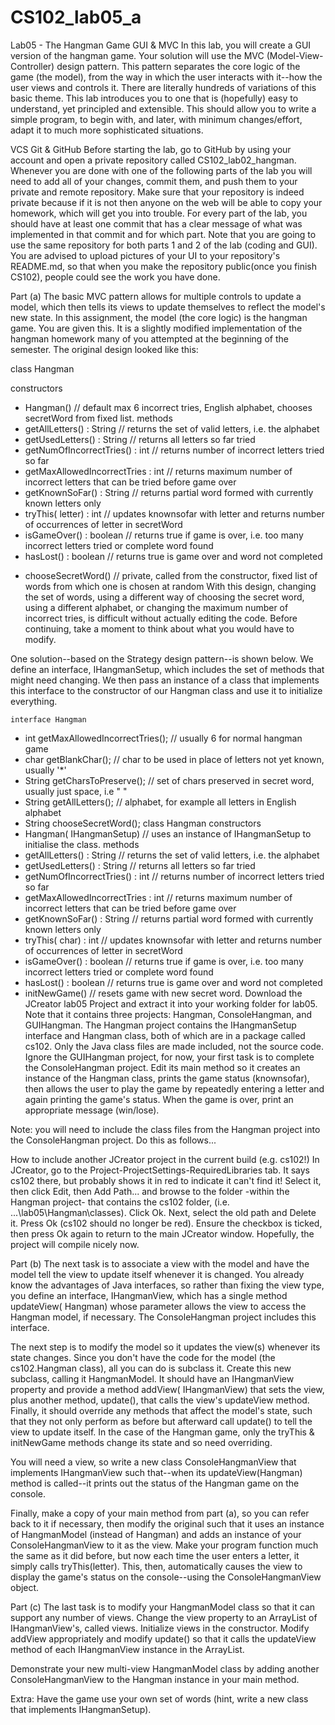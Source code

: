 # CS102_lab05_a

Lab05 - The Hangman Game GUI & MVC
In this lab, you will create a GUI version of the hangman game. Your solution will use the MVC (Model-View-Controller) design pattern. This pattern separates the core logic of the game (the model), from the way in which the user interacts with it--how the user views and controls it. There are literally hundreds of variations of this basic theme. This lab introduces you to one that is (hopefully) easy to understand, yet principled and extensible. This should allow you to write a simple program, to begin with, and later, with minimum changes/effort, adapt it to much more sophisticated situations.

VCS Git & GitHub
Before starting the lab, go to GitHub by using your account and open a private repository called CS102_lab02_hangman. Whenever you are done with one of the following parts of the lab you will need to add all of your changes, commit them, and push them to your private and remote repository. Make sure that your repository is indeed private because if it is not then anyone on the web will be able to copy your homework, which will get you into trouble. For every part of the lab, you should have at least one commit that has a clear message of what was implemented in that commit and for which part.
Note that you are going to use the same repository for both parts 1 and 2 of the lab (coding and GUI). You are advised to upload pictures of your UI to your repository's README.md, so that when you make the repository public(once you finish CS102), people could see the work you have done.

Part (a)
The basic MVC pattern allows for multiple controls to update a model, which then tells its views to update themselves to reflect the model's new state. In this assignment, the model (the core logic) is the hangman game. You are given this. It is a slightly modified implementation of the hangman homework many of you attempted at the beginning of the semester. The original design looked like this:

class Hangman

constructors
+ Hangman()  // default max 6 incorrect tries, English alphabet, chooses secretWord from fixed list.
methods
+ getAllLetters() : String   // returns the set of valid letters, i.e. the alphabet
+ getUsedLetters() : String  // returns all letters so far tried
+ getNumOfIncorrectTries() : int   // returns number of incorrect letters tried so far
+ getMaxAllowedIncorrectTries : int  // returns maximum number of incorrect letters that can be tried before game over
+ getKnownSoFar() : String // returns partial word formed with currently known letters only
+ tryThis( letter) : int   // updates knownsofar with letter and returns number of occurrences of letter in secretWord
+ isGameOver() : boolean  // returns true if game is over, i.e. too many incorrect letters tried or complete word found
+ hasLost() : boolean  // returns true is game over and word not completed
- chooseSecretWord() // private, called from the constructor, fixed list of words from which one is chosen at random
With this design, changing the set of words, using a different way of choosing the secret word, using a different alphabet, or changing the maximum number of incorrect tries, is difficult without actually editing the code. Before continuing, take a moment to think about what you would have to modify.

One solution--based on the Strategy design pattern--is shown below. We define an interface, IHangmanSetup, which includes the set of methods that might need changing. We then pass an instance of a class that implements this interface to the constructor of our Hangman class and use it to initialize everything.

    interface Hangman
+ int getMaxAllowedIncorrectTries();  // usually 6 for normal hangman game
+ char getBlankChar();   // char to be used in place of letters not yet known, usually '*'
+ String getCharsToPreserve();  // set of chars preserved in secret word, usually just space, i.e " "
+ String getAllLetters();  // alphabet, for example all letters in English alphabet
+ String chooseSecretWord();
    class Hangman
constructors
+ Hangman( IHangmanSetup)  // uses an instance of IHangmanSetup to initialise the class.
methods
+ getAllLetters() : String   // returns the set of valid letters, i.e. the alphabet
+ getUsedLetters() : String  // returns all letters so far tried
+ getNumOfIncorrectTries() : int   // returns number of incorrect letters tried so far
+ getMaxAllowedIncorrectTries : int  // returns maximum number of incorrect letters that can be tried before game over
+ getKnownSoFar() : String // returns partial word formed with currently known letters only
+ tryThis( char) : int   // updates knownsofar with letter and returns number of occurrences of letter in secretWord
+ isGameOver() : boolean  // returns true if game is over, i.e. too many incorrect letters tried or complete word found
+ hasLost() : boolean  // returns true is game over and word not completed
+ initNewGame()  // resets game with new secret word.
Download the JCreator lab05 Project and extract it into your working folder for lab05. Note that it contains three projects: Hangman, ConsoleHangman, and GUIHangman. The Hangman project contains the IHangmanSetup interface and Hangman class, both of which are in a package called cs102. Only the Java class files are made included, not the source code. Ignore the GUIHangman project, for now, your first task is to complete the ConsoleHangman project. Edit its main method so it creates an instance of the Hangman class, prints the game status (knownsofar), then allows the user to play the game by repeatedly entering a letter and again printing the game's status. When the game is over, print an appropriate message (win/lose).

Note: you will need to include the class files from the Hangman project into the ConsoleHangman project. Do this as follows...

How to include another JCreator project in the current build (e.g. cs102!)
In JCreator, go to the Project-ProjectSettings-RequiredLibraries tab. It says cs102 there, but probably shows it in red to indicate it can't find it! Select it, then click Edit, then Add Path... and browse to the folder -within the Hangman project- that contains the cs102 folder, (i.e. ...\lab05\Hangman\classes). Click Ok. Next, select the old path and Delete it. Press Ok (cs102 should no longer be red). Ensure the checkbox is ticked, then press Ok again to return to the main JCreator window. Hopefully, the project will compile nicely now.




Part (b)
The next task is to associate a view with the model and have the model tell the view to update itself whenever it is changed. You already know the advantages of Java interfaces, so rather than fixing the view type, you define an interface, IHangmanView, which has a single method updateView( Hangman) whose parameter allows the view to access the Hangman model, if necessary. The ConsoleHangman project includes this interface.

The next step is to modify the model so it updates the view(s) whenever its state changes. Since you don't have the code for the model (the cs102.Hangman class), all you can do is subclass it. Create this new subclass, calling it HangmanModel. It should have an IHangmanView property and provide a method addView( IHangmanView) that sets the view, plus another method, update(), that calls the view's updateView method. Finally, it should override any methods that affect the model's state, such that they not only perform as before but afterward call update() to tell the view to update itself. In the case of the Hangman game, only the tryThis & initNewGame methods change its state and so need overriding.

You will need a view, so write a new class ConsoleHangmanView that implements IHangmanView such that--when its updateView(Hangman) method is called--it prints out the status of the Hangman game on the console.

Finally, make a copy of your main method from part (a), so you can refer back to it if necessary, then modify the original such that it uses an instance of HangmanModel (instead of Hangman) and adds an instance of your ConsoleHangmanView to it as the view. Make your program function much the same as it did before, but now each time the user enters a letter, it simply calls tryThis(letter). This, then, automatically causes the view to display the game's status on the console--using the ConsoleHangmanView object.

Part (c)
The last task is to modify your HangmanModel class so that it can support any number of views. Change the view property to an ArrayList of IHangmanView's, called views. Initialize views in the constructor. Modify addView appropriately and modify update() so that it calls the updateView method of each IHangmanView instance in the ArrayList.

Demonstrate your new multi-view HangmanModel class by adding another ConsoleHangmanView to the Hangman instance in your main method.

Extra: Have the game use your own set of words (hint, write a new class that implements IHangmanSetup).
